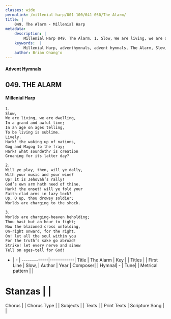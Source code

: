 ```yaml
---
classes: wide
permalink: /millenial-harp/001-100/041-050/The-Alarm/
title: |
    049. The Alarm - Millenial Harp
metadata:
    description: |
        Millenial Harp 049. The Alarm. 1. Slow, We are living, we are dwelling, In a grand and awful time; In an age on ages telling, To be living is sublime. Lively. Hark! the waking up of nations,  Gog and Magog to the fray; Hark! what soundeth? is creation Groaning for its latter day?
    keywords:  |
        Millenial Harp, adventhymnals, advent hymnals, The Alarm, Slow, . 
    author: Brian Onang'o
---
```

#### Advent Hymnals
## 049. THE ALARM
####  Millenial Harp
```txt
1. 
Slow, 
We are living, we are dwelling, 
In a grand and awful time; 
In an age on ages telling, 
To be living is sublime. 
Lively. 
Hark! the waking up of nations,  
Gog and Magog to the fray; 
Hark! what soundeth? is creation 
Groaning for its latter day?

2. 
Will ye play, then, will ye dally, 
With your music and your wine? 
Up! it is Jehovah’s rally! 
God’s own arm hath need of thine. 
Hark! the onset! will ye fold your 
Faith-clad arms in lazy lock? 
Up, O up, thou drowsy soldier; 
Worlds are charging to the shock.

3. 
Worlds are charging-heaven beholding; 
Thou hast but an hour to fight; 
Now the blazoned cross unfolding, 
On-right onward, for the right. 
On! let all the soul within you 
For the truth’s sake go abroad! 
Strike! let every nerve and sinew 
Tell on ages-tell for God! 

```
- |   -  |
-------------|------------|
Title | The Alarm |
Key |  |
Titles |  |
First Line | Slow,  |
Author | 
Year | 
Composer|  |
Hymnal|  - |
Tune|  |
Metrical pattern | |
# Stanzas |  |
Chorus |  |
Chorus Type |  |
Subjects |  |
Texts |  |
Print Texts | 
Scripture Song |  |
    
